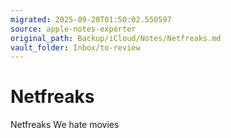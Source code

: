 ```yaml
---
migrated: 2025-09-20T01:50:02.550597
source: apple-notes-exporter
original_path: Backup/iCloud/Notes/Netfreaks.md
vault_folder: Inbox/to-review
---
```

# Netfreaks

Netfreaks 
We hate movies
